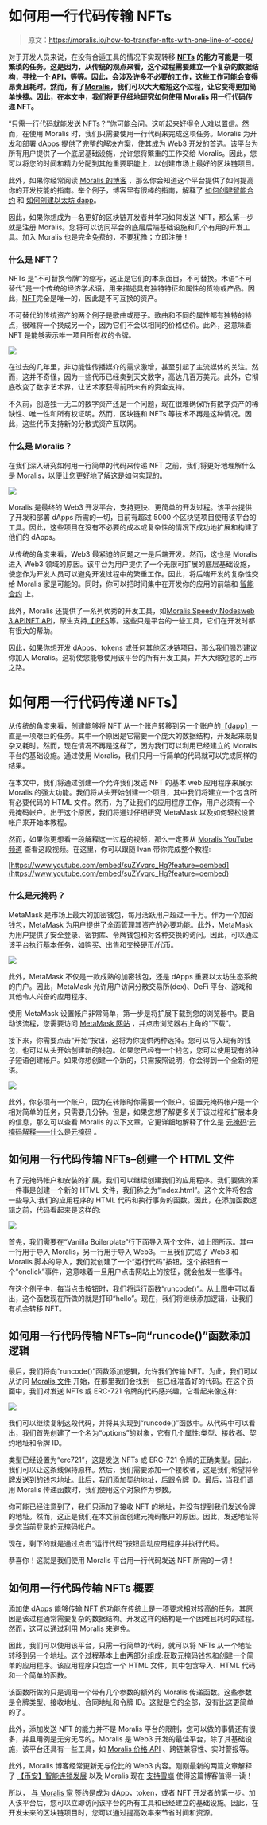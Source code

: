 # 如何用一行代码传输 NFTs

> 原文：<https://moralis.io/how-to-transfer-nfts-with-one-line-of-code/>

对于开发人员来说，在没有合适工具的情况下实现转移 [**NFTs**](https://moralis.io/non-fungible-tokens-explained-what-are-nfts/) **的能力可能是一项繁琐的任务。这是因为，从传统的观点来看，这个过程需要建立一个复杂的数据结构，寻找一个 API，等等。因此，会涉及许多不必要的工作，这些工作可能会变得昂贵且耗时。然而，有了**[**Moralis**](https://moralis.io/)**，我们可以大大缩短这个过程，让它变得更加简单快捷。因此，在本文中，我们将更仔细地研究如何使用 Moralis 用一行代码传递 NFT。**

“只需一行代码就能发送 NFTs？”你可能会问。这听起来好得令人难以置信。然而，在使用 Moralis 时，我们只需要使用一行代码来完成这项任务。Moralis 为开发和部署 dApps 提供了完整的解决方案，使其成为 Web3 开发的首选。该平台为所有用户提供了一个底层基础设施，允许您将繁重的工作交给 Moralis。因此，您可以将您的时间和精力分配到其他重要职能上，以创建市场上最好的区块链项目。

此外，如果你经常阅读 [Moralis 的博客](https://moralis.io/blog/) ，那么你会知道这个平台提供了如何提高你的开发技能的指南。举个例子，博客里有很棒的指南，解释了 [如何创建智能合约](https://moralis.io/how-to-create-smart-contracts/) 和 [如何创建以太坊 dapp](https://moralis.io/how-to-create-ethereum-dapps/)。

因此，如果你想成为一名更好的区块链开发者并学习如何发送 NFT，那么第一步就是注册 Moralis。您将可以访问平台的底层后端基础设施和几个有用的开发工具。加入 Moralis 也是完全免费的，不要犹豫；立即注册！

### 什么是 NFT？

NFTs 是“不可替换令牌”的缩写，这正是它们的本来面目，不可替换。术语“不可替代”是一个传统的经济学术语，用来描述具有独特特征和属性的货物或产品。因此，[NFT](https://moralis.io/non-fungible-tokens-explained-what-are-nfts/)完全是唯一的，因此是不可互换的资产。

不可替代的传统资产的两个例子是歌曲或房子。歌曲和不同的属性都有独特的特点，很难将一个换成另一个，因为它们不会以相同的价格估价。此外，这意味着 NFT 是能够表示唯一项目所有权的令牌。

![](img/ae8dd6ff00aa92350d3ae5b7e8120383.png)

在过去的几年里，非功能性传播媒介的需求激增，甚至引起了主流媒体的关注。然而，这并不奇怪，因为一些代币已经卖到天文数字，高达几百万美元。此外，它彻底改变了数字艺术界，让艺术家获得前所未有的资金支持。

不久前，创造独一无二的数字资产还是一个问题，现在很难确保所有数字资产的稀缺性、唯一性和所有权证明。然而，区块链和 NFTs 等技术不再是这种情况。因此，这些代币支持新的分散式资产互联网。

### 什么是 Moralis？

在我们深入研究如何用一行简单的代码来传递 NFT 之前，我们将更好地理解什么是 Moralis，以便让您更好地了解这是如何实现的。

![](img/cec470e3a96c00f20be40c55b4cc6dbd.png)

Moralis 是最终的 Web3 开发平台，支持更快、更简单的开发过程。该平台提供了开发和部署 dApps 所需的一切，目前有超过 5000 个区块链项目使用该平台的工具。因此，这些项目在没有不必要的成本或复杂性的情况下成功地扩展和构建了他们的 dApps。

从传统的角度来看，Web3 最紧迫的问题之一是后端开发。然而，这也是 Moralis 进入 Web3 领域的原因。该平台为用户提供了一个无限可扩展的底层基础设施，使您作为开发人员可以避免开发过程中的繁重工作。因此，将后端开发的复杂性交给 Moralis 家是可能的。同时，你可以把时间集中在开发你的应用的前端和 [智能合约](https://moralis.io/smart-contracts-explained-what-are-smart-contracts/) 上。

此外，Moralis 还提供了一系列优秀的开发工具，如[Moralis Speedy Nodes](https://moralis.io/speedy-nodes/)[web 3 API](https://docs.moralis.io/moralis-server/web3-sdk/intro)[NFT API](https://moralis.io/announcing-the-moralis-nft-api/)，原生支持[【IPFS](https://moralis.io/what-is-ipfs-interplanetary-file-system/)等。这些只是平台的一些工具，它们在开发时都有很大的帮助。

因此，如果你想开发 dApps、tokens 或任何其他区块链项目，那么我们强烈建议你加入 Moralis。这将使您能够使用该平台的所有开发工具，并大大缩短您的上市之路。

# 如何用一行代码传递 NFTs】

从传统的角度来看，创建能够将 NFT 从一个账户转移到另一个账户的[【dapp】](https://moralis.io/decentralized-applications-explained-what-are-dapps/)一直是一项艰巨的任务。其中一个原因是它需要一个庞大的数据结构，开发起来既复杂又耗时。然而，现在情况不再是这样了，因为我们可以利用已经建立的 Moralis 平台的基础设施。通过使用 Moralis，我们只用一行简单的代码就可以完成同样的结果。

在本文中，我们将通过创建一个允许我们发送 NFT 的基本 web 应用程序来展示 Moralis 的强大功能。我们将从头开始创建一个项目，其中我们将建立一个包含所有必要代码的 HTML 文件。然而，为了让我们的应用程序工作，用户必须有一个元掩码帐户。出于这个原因，我们将通过仔细研究 MetaMask 以及如何轻松设置帐户来开始本教程。

然而，如果你更想看一段解释这一过程的视频，那么一定要从 [Moralis YouTube 频道](https://www.youtube.com/channel/UCgWS9Q3P5AxCWyQLT2kQhBw) 查看这段视频。在这里，你可以跟随 Ivan 带你完成整个教程:

[https://www.youtube.com/embed/suZYvqrc_Hg?feature=oembed](https://www.youtube.com/embed/suZYvqrc_Hg?feature=oembed)

### 什么是元掩码？

MetaMask 是市场上最大的加密钱包，每月活跃用户超过一千万。作为一个加密钱包，MetaMask 为用户提供了全面管理其资产的必要功能。此外，MetaMask 为用户提供了安全登录、密钥库、令牌钱包和对各种交换的访问。因此，可以通过该平台执行基本任务，如购买、出售和交换硬币/代币。

![](img/15fbbb13e441aba864e8b57e2f4be764.png)

此外，MetaMask 不仅是一款成熟的加密钱包，还是 dApps 重要以太坊生态系统的门户。因此，MetaMask 允许用户访问分散交易所(dex)、DeFi 平台、游戏和其他令人兴奋的应用程序。

使用 MetaMask 设置帐户非常简单，第一步是将扩展下载到您的浏览器中。要启动该流程，您需要访问 [MetaMask 网站](https://metamask.io/) ，并点击浏览器右上角的“下载”。

接下来，你需要点击“开始”按钮，这将为你提供两种选择。您可以导入现有的钱包，也可以从头开始创建新的钱包。如果您已经有一个钱包，您可以使用现有的种子短语创建帐户。如果你想创建一个新的，只需按照说明，你会得到一个全新的短语。

![](img/290f58ecdcedf7014ed55eba83ceb09f.png)

此外，你必须有一个账户，因为在转账时你需要一个账户。设置元掩码帐户是一个相对简单的任务，只需要几分钟。但是，如果您想了解更多关于该过程和扩展本身的信息，那么可以查看 Moralis 的以下文章，它更详细地解释了什么是 [元掩码](https://moralis.io/metamask-explained-what-is-metamask/):[元掩码解释——什么是元掩码](https://moralis.io/metamask-explained-what-is-metamask/) 。

## 如何用一行代码传输 NFTs–创建一个 HTML 文件

有了元掩码帐户和安装的扩展，我们可以继续创建我们的应用程序。我们要做的第一件事是创建一个新的 HTML 文件，我们称之为“index.html”。这个文件将包含一些导入:我们的应用程序的 HTML 代码和执行事务的函数。因此，在添加函数逻辑之前，代码看起来是这样的:

![](img/26f3271dca5ebb93158e5419e2e865e8.png)

首先，我们需要在“Vanilla Boilerplate”行下面导入两个文件，如上图所示。其中一行用于导入 Moralis，另一行用于导入 Web3。一旦我们完成了 Web3 和 Moralis 脚本的导入，我们就创建了一个“运行代码”按钮。这个按钮有一个“onclick”事件，这意味着一旦用户点击网站上的按钮，就会触发一些事件。

在这个例子中，每当点击按钮时，我们将运行函数“runcode()”。从上图中可以看出，这个函数现在所做的就是打印“hello”。现在，我们将继续添加逻辑，让我们有机会转移 NFT。

## 如何用一行代码传输 NFTs–向“runcode()”函数添加逻辑

最后，我们将向“runcode()”函数添加逻辑，允许我们传输 NFT。为此，我们可以从访问 [Moralis 文件](https://docs.moralis.io/moralis-server/sending-assets) 开始，在那里我们会找到一些已经准备好的代码。在这个页面中，我们对发送 NFTs 或 ERC-721 令牌的代码感兴趣，它看起来像这样:

![](img/b99dd0708d7a14a600f4c3d456d32469.png)

我们可以继续复制这段代码，并将其实现到“runcode()”函数中。从代码中可以看出，我们首先创建了一个名为“options”的对象，它有几个属性:类型、接收者、契约地址和令牌 ID。

类型已经设置为“erc721”，这是发送 NFTs 或 ERC-721 令牌的正确类型。因此，我们可以让这条线保持原样。然后，我们需要添加一个接收者，这是我们希望将令牌发送到的钱包地址。此后，我们添加契约地址，后跟令牌 ID。最后，当我们调用 Moralis 传递函数时，我们使用这个对象作为参数。

你可能已经注意到了，我们只添加了接收 NFT 的地址，并没有提到我们发送令牌的地址。然而，这正是我们在本文前面创建元掩码帐户的原因。因此，发送地址将是您当前登录的元掩码帐户。

现在，剩下的就是通过点击“运行代码”按钮启动应用程序并执行代码。

恭喜你！这就是我们使用 Moralis 平台用一行代码发送 NFT 所需的一切！

## 如何用一行代码传输 NFTs 概要

添加使 dApps 能够传输 NFT 的功能在传统上是一项要求相对较高的任务。其原因是该过程通常需要复杂的数据结构。开发这样的结构是一个困难且耗时的过程。然而，这可以通过利用 Moralis 来避免。

因此，我们可以使用该平台，只需一行简单的代码，就可以将 NFTs 从一个地址转移到另一个地址。这个过程基本上由两部分组成:获取元掩码钱包和创建一个简单的应用程序。该应用程序只包含一个 HTML 文件，其中包含导入、HTML 代码和一个简单的函数。

该函数所做的只是调用一个带有几个参数的额外的 Moralis 传递函数。这些参数是令牌类型、接收地址、合同地址和令牌 ID。这就是它的全部，没有比这更简单的了。

此外，添加发送 NFT 的能力并不是 Moralis 平台的限制，您可以做的事情还有很多，并且用例是无穷无尽的。Moralis 是 Web3 开发的最佳平台，除了其基础设施，该平台还具有一些工具，如 [Moralis 价格 API](https://moralis.io/introducing-the-moralis-price-api/) 、跨链兼容性、实时警报等。

此外，Moralis 博客经常更新无与伦比的 Web3 内容。刚刚最新的两篇文章解释了 [【币安】智能连锁发展](https://moralis.io/bsc-programming-guide-intro-to-binance-smart-chain-development-in-10-minutes/) 以及 Moralis 现在 [支持雪崩](https://moralis.io/moralis-announces-avalanche-support/) 使得这篇博客值得一读！

所以， [与 Moralis 家](https://admin.moralis.io/register?utm_source=blog&utm_medium=post&utm_campaign=Want%2520the%2520Latest%2520in%2520%253Cspan%253EBlockchain%2520Development%253F%253C%252Fspan%253E) 签约是成为 dApp，token，或者 NFT 开发者的第一步。加入该平台后，您可以立即访问该平台的所有工具和已经建立的基础设施。因此，在开发未来的区块链项目时，您可以通过提高效率来节省时间和资源。